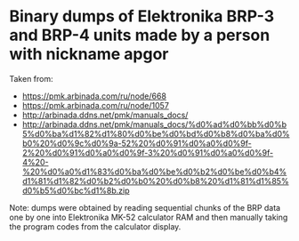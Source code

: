 # Binary dumps of Elektronika BRP-3 and BRP-4 units made by a person with nickname apgor
Taken from:
- https://pmk.arbinada.com/ru/node/668
- https://pmk.arbinada.com/ru/node/1057
- http://arbinada.ddns.net/pmk/manuals_docs/
- http://arbinada.ddns.net/pmk/manuals_docs/%d0%ad%d0%bb%d0%b5%d0%ba%d1%82%d1%80%d0%be%d0%bd%d0%b8%d0%ba%d0%b0%20%d0%9c%d0%9a-52%20%d0%91%d0%a0%d0%9f-2%20%d0%91%d0%a0%d0%9f-3%20%d0%91%d0%a0%d0%9f-4%20-%20%d0%a0%d1%83%d0%ba%d0%be%d0%b2%d0%be%d0%b4%d1%81%d1%82%d0%b2%d0%b0%20%d0%b8%20%d1%81%d1%85%d0%b5%d0%bc%d1%8b.zip

Note: dumps were obtained by reading sequential chunks of the BRP data one by one into Elektronika MK-52 calculator RAM and then manually taking the program codes from the calculator display.

